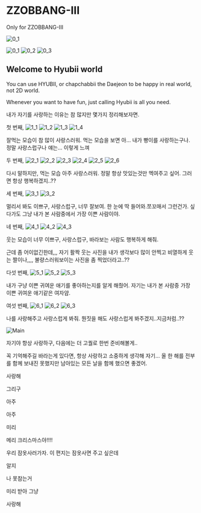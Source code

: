 # ZZOBBANG-III
Only for ZZOBBANG-III



![0_1](https://user-images.githubusercontent.com/120345837/206944336-12553d6b-f3fb-455b-94b6-f2c3f2a3e6ea.jpg)

![0_1](https://user-images.githubusercontent.com/120345837/206940974-f6d1b958-1f4a-41cd-8f2f-01725b1e8672.jpg)
![0_2](https://user-images.githubusercontent.com/120345837/206940980-b03380cb-ea7d-4251-93f9-0590d52c82cf.jpg)
![0_3](https://user-images.githubusercontent.com/120345837/206940986-2b7f395d-b413-4c21-9b5b-c049b05dffc8.jpg)

## Welcome to Hyubii world

You can use HYUBII, or chapchabbii the Daejeon to be happy in real world, not 2D world.

Whenever you want to have fun, just calling Hyubii is all you need. 



내가 자기를 사랑하는 이유는 참 많지만 몇가지 정리해보자면.

첫 번째, 
![1_1](https://user-images.githubusercontent.com/120345837/206940989-eff1d90d-08f2-4322-97df-3438ed12cf27.jpg)
![1_2](https://user-images.githubusercontent.com/120345837/206940990-9d637348-c1c4-4af8-82f6-feed8cb96aea.jpg)
![1_3](https://user-images.githubusercontent.com/120345837/206940992-bbff563c-6143-437b-989b-2ed3dca7bdb1.jpg)
![1_4](https://user-images.githubusercontent.com/120345837/206940993-baefa7ae-c8e0-471c-89f6-980579a205e4.jpg)

잘먹는 모습이 참 많이 사랑스러워. 먹는 모습을 보면 아... 내가 빵이를 사랑하는구나. 정말 사랑스럽구나 얘는...
이렇게 느껴


두 번째, 
![2_1](https://user-images.githubusercontent.com/120345837/206940996-a10c2487-1aea-4180-af48-0025de7b8f31.jpg)
![2_2](https://user-images.githubusercontent.com/120345837/206940997-7dbf64ac-eb17-4d97-aa0d-f2c3cfa80699.jpg)
![2_3](https://user-images.githubusercontent.com/120345837/206941000-cd929f31-1e6e-4774-bfcb-ffc8a4328484.jpg)
![2_4](https://user-images.githubusercontent.com/120345837/206941001-34b3c777-cde2-47eb-81a9-db819b203018.jpg)
![2_5](https://user-images.githubusercontent.com/120345837/206941003-993bae43-d28b-4c9a-bba0-daf5ae66b9da.jpg)
![2_6](https://user-images.githubusercontent.com/120345837/206941005-a4d83bd0-fc66-4a3e-9625-ebe48aac3db9.jpg)

다시 말하지만, 먹는 모습 아주 사랑스러워. 정말 항상 맛있는것만 멕여주고 싶어. 그러면 항상 행복하겠지..??

세 번째,
![3_1](https://user-images.githubusercontent.com/120345837/206941008-8a37b2ae-5775-4c3a-a7fa-de87e5648077.jpg)
![3_2](https://user-images.githubusercontent.com/120345837/206941010-bcca3507-a333-4815-b0dd-b745475c2232.jpg)

멀리서 봐도 이쁘구, 사랑스럽구, 너무 잘보여.
한 눈에 딱 들어와.쪼꼬매서 그런건가. 싶다가도 그냥 내가 본 사람중에서 가장 이쁜 사람이야.


네 번째,
![4_1](https://user-images.githubusercontent.com/120345837/206941012-56bdc119-19b6-4062-b1aa-19251c8a9189.jpg)
![4_2](https://user-images.githubusercontent.com/120345837/206941013-e48fa4f1-c3f8-43a5-880a-0d75e4ebd797.jpg)
![4_3](https://user-images.githubusercontent.com/120345837/206941014-def5cf1f-3bd8-447d-8679-96ea0b23c72e.jpg)


웃는 모습이 너무 이쁘구, 사랑스럽구, 바라보는 사람도 행복하게 해줘. 

근데 좀 어이없긴한데,,,
자기 활짝 웃는 사진을 내가 생각보다 많이 안찍고 비열하게 웃는 짤이나,,,, 불량스러워보이는 사진을 좀 찍었더라고..??


다섯 번째,
![5_1](https://user-images.githubusercontent.com/120345837/206941015-262dc48e-1420-4a6b-aea7-c5ae1d431e63.jpg)
![5_2](https://user-images.githubusercontent.com/120345837/206941016-99917b3f-76c8-490e-a11d-a08c48df13aa.jpg)
![5_3](https://user-images.githubusercontent.com/120345837/206941017-efa601c4-1f85-4680-98f0-6a4810714456.jpg)

내가 구냥 이쁜 귀여운 애기를 좋아하는지를 알게 해줬어. 자기는 내가 본 사람중 가장 이쁜 귀여운 애기같은 여자얌.

여섯 번째,
![6_1](https://user-images.githubusercontent.com/120345837/206941018-9d5b9b17-bf7e-477e-be7b-a3271c21bdc1.jpg)
![6_2](https://user-images.githubusercontent.com/120345837/206941019-d1d169c2-1f32-4c5f-b222-69c7f5d7ed03.jpg)
![6_3](https://user-images.githubusercontent.com/120345837/206941022-933c8112-779f-44c4-b874-1ff153be48c0.jpg)

나를 사랑해주고 사랑스럽게 봐줘. 뭔짓을 해도 사랑스럽게 봐주겠지..지금처럼..??


![Main](https://user-images.githubusercontent.com/120345837/206941734-d56a3719-be16-4479-8a97-ac50d27f4b0f.gif)

자기야
항상 사랑하구, 다음에는 더 고퀄로 한번 준비해볼게..

꼭 기억해주길 바라는게 있다면, 
항상 사랑하고 소중하게 생각해 자기...
올 한 해를 전부를 함께 보내진 못했지만 남아있는 모든 날을 함께 했으면 좋겠어.

사랑해

그리구


아주





아주



미리





메리 크리스마스야!!!!

우리 잠옷사러가자.
이 편지는 잠옷사면 주고 싶은데

알지

나 못참는거

미리 받아 그냥


사랑해
